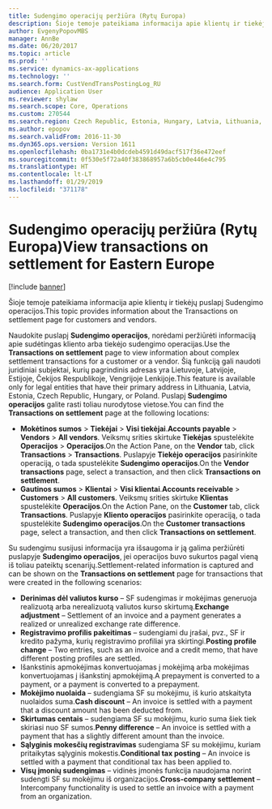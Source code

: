 ```yaml
---
title: Sudengimo operacijų peržiūra (Rytų Europa)
description: Šioje temoje pateikiama informacija apie klientų ir tiekėjų puslapį Sudengimo operacijos.
author: EvgenyPopovMBS
manager: AnnBe
ms.date: 06/20/2017
ms.topic: article
ms.prod: ''
ms.service: dynamics-ax-applications
ms.technology: ''
ms.search.form: CustVendTransPostingLog_RU
audience: Application User
ms.reviewer: shylaw
ms.search.scope: Core, Operations
ms.custom: 270544
ms.search.region: Czech Republic, Estonia, Hungary, Latvia, Lithuania, Poland
ms.author: epopov
ms.search.validFrom: 2016-11-30
ms.dyn365.ops.version: Version 1611
ms.openlocfilehash: 0ba1731e4b0dcdeb4591d49dacf517f36e472eef
ms.sourcegitcommit: 0f530e5f72a40f383868957a6b5cb0e446e4c795
ms.translationtype: HT
ms.contentlocale: lt-LT
ms.lasthandoff: 01/29/2019
ms.locfileid: "371178"
---
```

# <a name="view-transactions-on-settlement-for-eastern-europe"></a><span data-ttu-id="1b86d-103">Sudengimo operacijų peržiūra (Rytų Europa)</span><span class="sxs-lookup"><span data-stu-id="1b86d-103">View transactions on settlement for Eastern Europe</span></span>

[!include [banner](../includes/banner.md)]

<span data-ttu-id="1b86d-104">Šioje temoje pateikiama informacija apie klientų ir tiekėjų puslapį Sudengimo operacijos.</span><span class="sxs-lookup"><span data-stu-id="1b86d-104">This topic provides information about the Transactions on settlement page for customers and vendors.</span></span>

<span data-ttu-id="1b86d-105">Naudokite puslapį **Sudengimo operacijos**, norėdami peržiūrėti informaciją apie sudėtingas kliento arba tiekėjo sudengimo operacijas.</span><span class="sxs-lookup"><span data-stu-id="1b86d-105">Use the **Transactions on settlement** page to view information about complex settlement transactions for a customer or a vendor.</span></span> <span data-ttu-id="1b86d-106">Šią funkciją gali naudoti juridiniai subjektai, kurių pagrindinis adresas yra Lietuvoje, Latvijoje, Estijoje, Čekijos Respublikoje, Vengrijoje Lenkijoje.</span><span class="sxs-lookup"><span data-stu-id="1b86d-106">This feature is available only for legal entities that have their primary address in Lithuania, Latvia, Estonia, Czech Republic, Hungary, or Poland.</span></span> <span data-ttu-id="1b86d-107">Puslapį **Sudengimo operacijos** galite rasti toliau nurodytose vietose.</span><span class="sxs-lookup"><span data-stu-id="1b86d-107">You can find the **Transactions on settlement** page at the following locations:</span></span>

-   <span data-ttu-id="1b86d-108">**Mokėtinos sumos** &gt; **Tiekėjai** &gt; **Visi tiekėjai**.</span><span class="sxs-lookup"><span data-stu-id="1b86d-108">**Accounts payable** &gt; **Vendors** &gt; **All vendors**.</span></span> <span data-ttu-id="1b86d-109">Veiksmų srities skirtuke **Tiekėjas** spustelėkite **Operacijos** &gt; **Operacijos**.</span><span class="sxs-lookup"><span data-stu-id="1b86d-109">On the Action Pane, on the **Vendor** tab, click **Transactions** &gt; **Transactions**.</span></span> <span data-ttu-id="1b86d-110">Puslapyje **Tiekėjo operacijos** pasirinkite operaciją, o tada spustelėkite **Sudengimo operacijos**.</span><span class="sxs-lookup"><span data-stu-id="1b86d-110">On the **Vendor transactions** page, select a transaction, and then click **Transactions on settlement**.</span></span>
-   <span data-ttu-id="1b86d-111">**Gautinos sumos** &gt; **Klientai** &gt; **Visi klientai**.</span><span class="sxs-lookup"><span data-stu-id="1b86d-111">**Accounts receivable** &gt; **Customers** &gt; **All customers**.</span></span> <span data-ttu-id="1b86d-112">Veiksmų srities skirtuke **Klientas** spustelėkite **Operacijos**.</span><span class="sxs-lookup"><span data-stu-id="1b86d-112">On the Action Pane, on the **Customer** tab, click **Transactions**.</span></span> <span data-ttu-id="1b86d-113">Puslapyje **Kliento operacijos** pasirinkite operaciją, o tada spustelėkite **Sudengimo operacijos**.</span><span class="sxs-lookup"><span data-stu-id="1b86d-113">On the **Customer transactions** page, select a transaction, and then click **Transactions on settlement**.</span></span>

<span data-ttu-id="1b86d-114">Su sudengimu susijusi informacija yra išsaugoma ir ją galima peržiūrėti puslapyje **Sudengimo operacijos**, jei operacijos buvo sukurtos pagal vieną iš toliau pateiktų scenarijų.</span><span class="sxs-lookup"><span data-stu-id="1b86d-114">Settlement-related information is captured and can be shown on the **Transactions on settlement** page for transactions that were created in the following scenarios:</span></span>

-   <span data-ttu-id="1b86d-115">**Derinimas dėl valiutos kurso** – SF sudengimas ir mokėjimas generuoja realizuotą arba nerealizuotą valiutos kurso skirtumą.</span><span class="sxs-lookup"><span data-stu-id="1b86d-115">**Exchange adjustment** – Settlement of an invoice and a payment generates a realized or unrealized exchange rate difference.</span></span>
-   <span data-ttu-id="1b86d-116">**Registravimo profilis pakeitimas** – sudengiami du įrašai, pvz., SF ir kredito pažyma, kurių registravimo profiliai yra skirtingi.</span><span class="sxs-lookup"><span data-stu-id="1b86d-116">**Posting profile change** – Two entries, such as an invoice and a credit memo, that have different posting profiles are settled.</span></span>
-   <span data-ttu-id="1b86d-117">Išankstinis apmokėjimas konvertuojamas į mokėjimą arba mokėjimas konvertuojamas į išankstinį apmokėjimą.</span><span class="sxs-lookup"><span data-stu-id="1b86d-117">A prepayment is converted to a payment, or a payment is converted to a prepayment.</span></span>
-   <span data-ttu-id="1b86d-118">**Mokėjimo nuolaida** – sudengiama SF su mokėjimu, iš kurio atskaityta nuolaidos suma.</span><span class="sxs-lookup"><span data-stu-id="1b86d-118">**Cash discount** – An invoice is settled with a payment that a discount amount has been deducted from.</span></span>
-   <span data-ttu-id="1b86d-119">**Skirtumas centais** – sudengiama SF su mokėjimu, kurio suma šiek tiek skiriasi nuo SF sumos.</span><span class="sxs-lookup"><span data-stu-id="1b86d-119">**Penny difference** – An invoice is settled with a payment that has a slightly different amount than the invoice.</span></span>
-   <span data-ttu-id="1b86d-120">**Sąlyginis mokesčių registravimas** sudengiama SF su mokėjimu, kuriam pritaikytas sąlyginis mokestis.</span><span class="sxs-lookup"><span data-stu-id="1b86d-120">**Conditional tax posting** – An invoice is settled with a payment that conditional tax has been applied to.</span></span>
-   <span data-ttu-id="1b86d-121">**Visų įmonių sudengimas** – vidinės įmonės funkcija naudojama norint sudengti SF su mokėjimu iš organizacijos.</span><span class="sxs-lookup"><span data-stu-id="1b86d-121">**Cross-company settlement** – Intercompany functionality is used to settle an invoice with a payment from an organization.</span></span>




